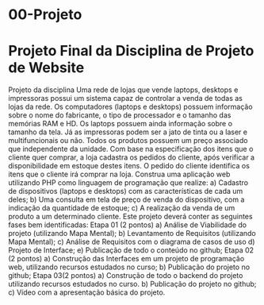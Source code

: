 # 00-Projeto

# Projeto Final da Disciplina de Projeto de Website
 
Projeto da disciplina
Uma rede de lojas que vende laptops, desktops e impressoras possui um sistema capaz de controlar a venda de todas as lojas da rede. Os computadores (laptops e desktops) possuem informação sobre o nome do fabricante, o tipo de processador e o tamanho das memórias RAM e HD.
Os laptops possuem ainda informação sobre o tamanho da tela. Já as impressoras podem ser a jato de tinta ou a laser e multifuncionais ou não. Todos os produtos possuem um preço associado que independente da unidade. Com base na especificação dos itens que o cliente quer comprar, a loja cadastra os pedidos do cliente, após verificar a disponibilidade em estoque destes itens.
O pedido do cliente identifica os itens que o cliente irá comprar na loja.
Construa uma aplicação web utilizando PHP como linguagem de programação que realize:
a)   Cadastro de dispositivos (laptops e desktops) com as características de cada um deles;
b)   Uma consulta em tela de preço de venda do dispositivo, com a indicação da quantidade de estoque;
c)    A realização da venda de um produto a um determinado cliente.
Este projeto deverá conter as seguintes fases bem identificadas:
Etapa 01 (2 pontos)
a)   Análise de Viabilidade do projeto (utilizando Mapa Mental);
b)   Levantamento de Requisitos (utilizando Mapa Mental);
c)    Análise de Requisitos com o diagrama de casos de uso
d)   Projeto de Interface;
e) Publicação de todo o conteúdo no github;
Etapa 02 (2 pontos)
a)   Construção das Interfaces em um projeto de programação web, utilizando recursos estudados no curso;
b)   Publicação do projeto no github;
Etapa 03(2 pontos)
a)   Construção de todo o backend do projeto utilizando recursos estudados no curso.
b)   Publicação do projeto no github;
c)    Vídeo com a apresentação básica do projeto.

